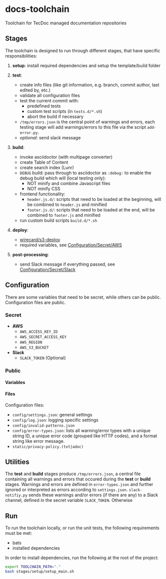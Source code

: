 # docs-toolchain
Toolchain for TecDoc managed documentation repositories


## Stages
The toolchain is designed to run through different stages, that have specific responsibilities:
1. **setup**: install required dependencies and setup the template/build folder
2. **test**:
    * create info files (like git information, e.g. branch, commit author, last edited by, etc.)
    * validate all configuration files
    * test the current commit with:
        * predefined tests
        * custom test scripts (in `tests.d/*.sh`)
        * abort the build if necessary
    * `/tmp/errors.json` is the central point of warnings and errors, each testing stage will add warnings/errors to this file via the script `add-error.py`.
    * *optional*: send slack message
3. **build**:
    * invoke asciidoctor (with multipage converter)
    * create Table of Content
    * create search index (Lunr)
    * `DEBUG` build: pass through to asciidoctor as `:debug:` to enable the debug build which will (local testing only):
        * NOT minify and combine Javascript files
        * NOT minify CSS
    * frontend functionality:
        * `header.js.d/`: scripts that need to be loaded at the beginning, will be combined to `header.js` and minified
        * `footer.js.d/`: scripts that need to be loaded at the end, will be combined to `footer.js` and minified
    * run custom build scripts `build.d/*.sh`
4. **deploy**:
    * [wirecard/s3-deploy](https://github.com/wirecard/s3-deploy)
    * required variables, see [Configuration/Secret/AWS](#Secret)

5. **post-processing**:
    * send Slack message if everything passed, see [Configuration/Secret/Slack](#Secret)

## Configuration
There are some variables that need to be secret, while others can be public.
Configuration files are public.

### Secret
* **AWS**
    * `AWS_ACCESS_KEY_ID`
    * `AWS_SECRET_ACCESS_KEY`
    * `AWS_REGION`
    * `AWS_S3_BUCKET`
* **Slack**
    * `SLACK_TOKEN` (Optional)

### Public
#### Variables

#### Files
Configuration files:
* `config/settings.json`: general settings
* `config/log.json`: logging specific settings
* `config/invalid-patterns.json`
* `config/error-types.json`: lists all warning/error types with a unique string ID, a unique error code (grouped like HTTP codes), and a format string like error message.
* `static/privacy-policy.(txt|adoc)`


## Utilities
The **test** and **build** stages produce `/tmp/errors.json`, a central file containing all warnings and errors that occured during the **test** or **build** stages.
Warnings and errors are defined in `error-types.json` and further ignored or interpreted as errors according to `settings.json`.
`slack-notifiy.py` sends these warnings and/or errors (if there are any) to a Slack channel, defined in the secret variable `SLACK_TOKEN`.
Otherwise 

## Run

To run the toolchain locally, or run the unit tests, the following requirements must be met:
* bats
* installed dependencies

In order to install dependencies, run the following at the root of the project:
```bash
export TOOLCHAIN_PATH="."
bash stages/setup/setup_main.sh
```
